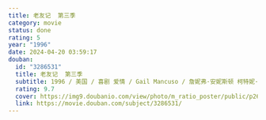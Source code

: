 ```yaml
---
title: 老友记  第三季
category: movie
status: done
rating: 5
year: "1996"
date: 2024-04-20 03:59:17
douban:
  id: "3286531"
  title: 老友记  第三季
  subtitle: 1996 / 美国 / 喜剧 爱情 / Gail Mancuso / 詹妮弗·安妮斯顿 柯特妮·考克斯
  rating: 9.7
  cover: https://img9.doubanio.com/view/photo/m_ratio_poster/public/p2607457336.jpg
  link: https://movie.douban.com/subject/3286531/
---
```


